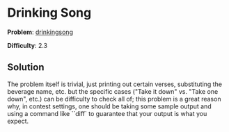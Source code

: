 # Drinking Song

**Problem**: [drinkingsong](https://open.kattis.com/problems/drinkingsong)

**Difficulty**: 2.3

## Solution

The problem itself is trivial, just printing out certain verses, substituting the beverage name, etc. but the specific cases ("Take it down" vs. "Take one down", etc.) can be difficulty to check all of; this problem is a great reason why, in contest settings, one should be taking some sample output and using a command like ``diff` to guarantee that your output is what you expect.
